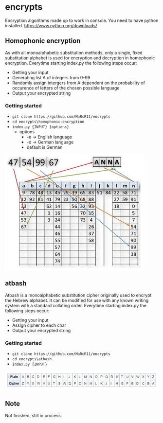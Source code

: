 # encrypts

Encryption algorithms made up to work in console. You need to have python installed. https://www.python.org/downloads/

## Homophonic encryption
As with all monoalphabetic substitution methods, only a single, fixed substitution alphabet is used for encryption and decryption in homophonic encryption.
Everytime starting index.py the following steps occur:
  - Getting your input
  - Generating list A of integers from 0-99
  - Randomly assign intergers from A dependent on the probability of occurence of letters of the chosen possible language
  - Output your encrypted string
### Getting started
  - `git clone https://github.com/MaRcR11/encrypts`
  - `cd encrypts\homophonic-encryption`
  - `index.py {INPUT} {options}`
    - options
      - -e -> English language
      - -d -> German language
      - default is German


![text](img1.PNG)

## atbash
Atbash is a monoalphabetic substitution cipher originally used to encrypt the Hebrew alphabet. It can be modified for use with any known writing system with a standard collating order.
Everytime starting index.py the following steps occur:
  - Getting your input
  - Assign cipher to each char
  - Output your encrypted string
### Getting started
  - `git clone https://github.com/MaRcR11/encrypts`
  - `cd encrypts\atbash`
  - `index.py {INPUT}`
      
![text](img.PNG) 


## Note

Not finished, still in process.
